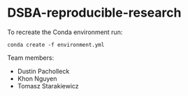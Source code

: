 # DSBA-reproducible-research

To recreate the Conda environment run:

`conda create -f environment.yml`

Team members:
- Dustin Pacholleck
- Khon Nguyen
- Tomasz Starakiewicz
